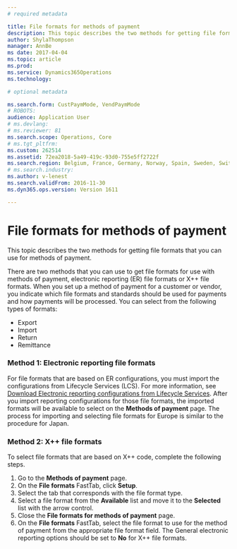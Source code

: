```yaml
---
# required metadata

title: File formats for methods of payment
description: This topic describes the two methods for getting file formats that you can use for methods of payment.
author: ShylaThompson
manager: AnnBe
ms date: 2017-04-04
ms.topic: article
ms.prod: 
ms.service: Dynamics365Operations
ms.technology: 

# optional metadata

ms.search.form: CustPaymMode, VendPaymMode
# ROBOTS: 
audience: Application User
# ms.devlang: 
# ms.reviewer: 81
ms.search.scope: Operations, Core
# ms.tgt_pltfrm: 
ms.custom: 262514
ms.assetid: 72ea2018-5a49-419c-93d0-755e5ff2722f
ms.search.region: Belgium, France, Germany, Norway, Spain, Sweden, Switzerland
# ms.search.industry: 
ms.author: v-lenest
ms.search.validFrom: 2016-11-30
ms.dyn365.ops.version: Version 1611

---
```


# File formats for methods of payment

This topic describes the two methods for getting file formats that you can use for methods of payment.

There are two methods that you can use to get file formats for use with methods of payment, electronic reporting (ER) file formats or X++ file formats. When you set up a method of payment for a customer or vendor, you indicate which file formats and standards should be used for payments and how payments will be processed. You can select from the following types of formats:

-   Export
-   Import
-   Return
-   Remittance

### Method 1: Electronic reporting file formats

For file formats that are based on ER configurations, you must import the configurations from Lifecycle Services (LCS). For more information, see [Download Electronic reporting configurations from Lifecycle Services](/dynamics365/operations/dev-itpro/analytics/download-electronic-reporting-configuration-lcs). After you import reporting configurations for those file formats, the imported formats will be available to select on the **Methods of payment** page. The process for importing and selecting file formats for Europe is similar to the procedure for Japan. <!---For more details, see [Enable the JBA payment file format](https://ax.help.dynamics.com/en/wiki/enable-the-jba-payment-file-format/).-->

### Method 2: X++ file formats

To select file formats that are based on X++ code, complete the following steps.

1.  Go to the **Methods of payment** page.
2.  On the **File formats** FastTab, click **Setup**.
3.  Select the tab that corresponds with the file format type.
4.  Select a file format from the **Available** list and move it to the **Selected** list with the arrow control.
5.  Close the **File formats for methods of payment** page.
6.  On the **File formats** FastTab, select the file format to use for the method of payment from the appropriate file format field. The General electronic reporting options should be set to **No** for X++ file formats.


